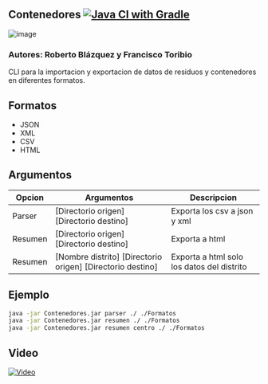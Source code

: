 ## Contenedores [![Java CI with Gradle](https://github.com/xBaank/Contenedores/actions/workflows/gradle.yml/badge.svg)](https://github.com/xBaank/Contenedores/actions/workflows/gradle.yml)

![image](https://user-images.githubusercontent.com/90746957/195692649-c0c74924-c602-4533-888a-ef5b087f1269.png)

### Autores: Roberto Blázquez y Francisco Toribio

CLI para la importacion y exportacion de datos de residuos y contenedores en diferentes formatos.

## Formatos

- JSON
- XML
- CSV
- HTML

## Argumentos

| Opcion  | Argumentos                                                  | Descripcion                                |
|---------|-------------------------------------------------------------|--------------------------------------------|
| Parser  | [Directorio origen] [Directorio destino]                    | Exporta los csv a json y xml               |
| Resumen | [Directorio origen] [Directorio destino]                    | Exporta a html                             |
| Resumen | [Nombre distrito]  [Directorio origen] [Directorio destino] | Exporta a html solo los datos del distrito |

## Ejemplo

```bash 
java -jar Contenedores.jar parser ./ ./Formatos
java -jar Contenedores.jar resumen ./ ./Formatos
java -jar Contenedores.jar resumen centro ./ ./Formatos
```

## Video

[![Video](https://img.youtube.com/vi/dQw4w9WgXcQ/0.jpg)](https://www.youtube.com/watch?v=dQw4w9WgXcQ)



